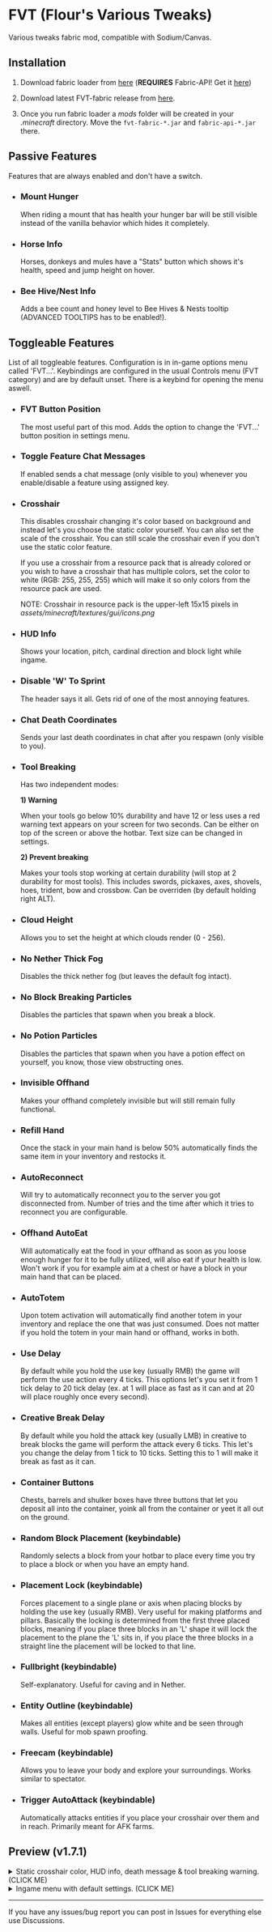 # FVT (Flour's Various Tweaks)

Various tweaks fabric mod, compatible with Sodium/Canvas.

## Installation

1. Download fabric loader from [here](https://fabricmc.net/use/) (**REQUIRES** Fabric-API! Get it [here](https://www.curseforge.com/minecraft/mc-mods/fabric-api/files))

2. Download latest FVT-fabric release from [here](https://github.com/Flourick/FVT-fabric/releases).

3. Once you run fabric loader a *mods* folder will be created in your *.minecraft* directory. Move the `fvt-fabric-*.jar` and `fabric-api-*.jar` there.

## Passive Features

Features that are always enabled and don't have a switch.

* ### Mount Hunger

    When riding a mount that has health your hunger bar will be still visible instead of the vanilla behavior which hides it completely.

* ### Horse Info

    Horses, donkeys and mules have a "Stats" button which shows it's health, speed and jump height on hover.

* ### Bee Hive/Nest Info

    Adds a bee count and honey level to Bee Hives & Nests tooltip (ADVANCED TOOLTIPS has to be enabled!).

## Toggleable Features

List of all toggleable features. Configuration is in in-game options menu called 'FVT...'. Keybindings are configured in the usual Controls menu (FVT category) and are by default unset. There is a keybind for opening the menu aswell.

* ### FVT Button Position

    The most useful part of this mod. Adds the option to change the 'FVT...' button position in settings menu.

* ### Toggle Feature Chat Messages

    If enabled sends a chat message (only visible to you) whenever you enable/disable a feature using assigned key.

* ### Crosshair

    This disables crosshair changing it's color based on background and instead let's you choose the static color yourself. You can also set the scale of the crosshair. You can still scale the crosshair even if you don't use the static color feature.

    If you use a crosshair from a resource pack that is already colored or you wish to have a crosshair that has multiple colors, set the color to white (RGB: 255, 255, 255) which will make it so only colors from the resource pack are used.

    NOTE: Crosshair in resource pack is the upper-left 15x15 pixels in *assets/minecraft/textures/gui/icons.png*

* ### HUD Info

    Shows your location, pitch, cardinal direction and block light while ingame.

* ### Disable 'W' To Sprint

    The header says it all. Gets rid of one of the most annoying features.

* ### Chat Death Coordinates

    Sends your last death coordinates in chat after you respawn (only visible to you).

* ### Tool Breaking

    Has two independent modes:

    **1) Warning**

    When your tools go below 10% durability and have 12 or less uses a red warning text appears on your screen for two seconds. Can be either on top of the screen or above the hotbar. Text size can be changed in settings.

    **2) Prevent breaking**

    Makes your tools stop working at certain durability (will stop at 2 durability for most tools). This includes swords, pickaxes, axes, shovels, hoes, trident, bow and crossbow. Can be overriden (by default holding right ALT).

* ### Cloud Height

    Allows you to set the height at which clouds render (0 - 256).

* ### No Nether Thick Fog

    Disables the thick nether fog (but leaves the default fog intact).

* ### No Block Breaking Particles

    Disables the particles that spawn when you break a block.

* ### No Potion Particles

    Disables the particles that spawn when you have a potion effect on yourself, you know, those view obstructing ones.

* ### Invisible Offhand

    Makes your offhand completely invisible but will still remain fully functional.

* ### Refill Hand

    Once the stack in your main hand is below 50% automatically finds the same item in your inventory and restocks it.

* ### AutoReconnect

    Will try to automatically reconnect you to the server you got disconnected from. Number of tries and the time after which it tries to reconnect you are configurable.

* ### Offhand AutoEat

    Will automatically eat the food in your offhand as soon as you loose enough hunger for it to be fully utilized, will also eat if your health is low. Won't work if you for example aim at a chest or have a block in your main hand that can be placed.

* ### AutoTotem

    Upon totem activation will automatically find another totem in your inventory and replace the one that was just consumed. Does not matter if you hold the totem in your main hand or offhand, works in both.

* ### Use Delay

    By default while you hold the use key (usually RMB) the game will perform the use action every 4 ticks. This options let's you set it from 1 tick delay to 20 tick delay (ex. at 1 will place as fast as it can and at 20 will place roughly once every second).

* ### Creative Break Delay

    By default while you hold the attack key (usually LMB) in creative to break blocks the game will perform the attack every 6 ticks. This let's you change the delay from 1 tick to 10 ticks. Setting this to 1 will make it break as fast as it can.

* ### Container Buttons

    Chests, barrels and shulker boxes have three buttons that let you deposit all into the container, yoink all from the container or yeet it all out on the ground.

* ### Random Block Placement (keybindable)

    Randomly selects a block from your hotbar to place every time you try to place a block or when you have an empty hand.

* ### Placement Lock (keybindable)

    Forces placement to a single plane or axis when placing blocks by holding the use key (usually RMB). Very useful for making platforms and pillars. Basically the locking is determined from the first three placed blocks, meaning if you place three blocks in an 'L' shape it will lock the placement to the plane the 'L' sits in, if you place the three blocks in a straight line the placement will be locked to that line.

* ### Fullbright (keybindable)

    Self-explanatory. Useful for caving and in Nether.

* ### Entity Outline (keybindable)

    Makes all entities (except players) glow white and be seen through walls. Useful for mob spawn proofing.

* ### Freecam (keybindable)

    Allows you to leave your body and explore your surroundings. Works similar to spectator.

* ### Trigger AutoAttack (keybindable)

    Automatically attacks entities if you place your crosshair over them and in reach. Primarily meant for AFK farms.

## Preview (v1.7.1)

<details><summary>Static crosshair color, HUD info, death message & tool breaking warning. (CLICK ME)</summary>
<p>

![hud](https://user-images.githubusercontent.com/33128006/91038667-70387b80-e60b-11ea-9ee0-2e28d4d7d6f2.png)

</p>
</details>

<details><summary>Ingame menu with default settings. (CLICK ME)</summary>
<p>

![menu](https://user-images.githubusercontent.com/33128006/130351576-9770cddb-6dea-4b71-8ccf-a41e5736fd8a.png)

</p>
</details>

----

If you have any issues/bug report you can post in Issues for everything else use Discussions.
